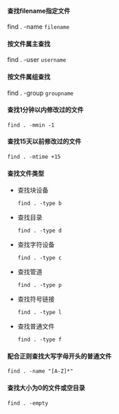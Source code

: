 #### 查找filename指定文件
find . -name `filename`

#### 按文件属主查找
find . -user `username`

#### 按文件属组查找
find . -group `groupname`

#### 查找1分钟以内修改过的文件
    find . -mmin -1

#### 查找15天以前修改过的文件
    find . -mtime +15

#### 查找文件类型
- 查找块设备
	~~~
	find . -type b
	~~~
- 查找目录
	~~~
	find . -type d
	~~~
- 查找字符设备
    ~~~
    find . -type c
    ~~~
- 查找管道
    ~~~
    find . -type p
    ~~~
- 查找符号链接
    ~~~
    find . -type l
    ~~~
- 查找普通文件
    ~~~
    find . -type f
    ~~~

#### 配合正则查找大写字母开头的普通文件
    find . -name "[A-Z]*"

#### 查找大小为0的文件或空目录
    find . -empty

